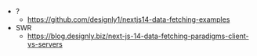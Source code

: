 - ?
    - https://github.com/designly1/nextjs14-data-fetching-examples
- SWR
    - https://blog.designly.biz/next-js-14-data-fetching-paradigms-client-vs-servers